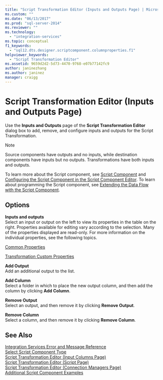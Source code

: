 ```yaml
---
title: "Script Transformation Editor (Inputs and Outputs Page) | Microsoft Docs"
ms.custom: ""
ms.date: "06/13/2017"
ms.prod: "sql-server-2014"
ms.reviewer: ""
ms.technology: 
  - "integration-services"
ms.topic: conceptual
f1_keywords: 
  - "sql12.dts.designer.scriptcomponent.columnproperties.f1"
helpviewer_keywords: 
  - "Script Transformation Editor"
ms.assetid: 9659d2d2-5d73-4470-9768-e07b77142fc9
author: janinezhang
ms.author: janinez
manager: craigg
---
```

# Script Transformation Editor (Inputs and Outputs Page)
  Use the **Inputs and Outputs** page of the **Script Transformation Editor** dialog box to add, remove, and configure inputs and outputs for the Script Transformation.  
  
> [!NOTE]  
>  Source components have outputs and no inputs, while destination components have inputs but no outputs. Transformations have both inputs and outputs.  
  
 To learn more about the Script component, see [Script Component](data-flow/transformations/script-component.md) and [Configuring the Script Component in the Script Component Editor](extending-packages-scripting/data-flow-script-component/configuring-the-script-component-in-the-script-component-editor.md). To learn about programming the Script component, see [Extending the Data Flow with the Script Component](extending-packages-scripting/data-flow-script-component/extending-the-data-flow-with-the-script-component.md).  
  
## Options  
 **Inputs and outputs**  
 Select an input or output on the left to view its properties in the table on the right. Properties available for editing vary according to the selection. Many of the properties displayed are read-only. For more information on the individual properties, see the following topics.  
  
 [Common Properties](../../2014/integration-services/common-properties.md)  
  
 [Transformation Custom Properties](data-flow/transformations/transformation-custom-properties.md)  
  
 **Add Output**  
 Add an additional output to the list.  
  
 **Add Column**  
 Select a folder in which to place the new output column, and then add the column by clicking **Add Column**.  
  
 **Remove Output**  
 Select an output, and then remove it by clicking **Remove Output**.  
  
 **Remove Column**  
 Select a column, and then remove it by clicking **Remove Column**.  
  
## See Also  
 [Integration Services Error and Message Reference](../../2014/integration-services/integration-services-error-and-message-reference.md)   
 [Select Script Component Type](../../2014/integration-services/select-script-component-type.md)   
 [Script Transformation Editor &#40;Input Columns Page&#41;](../../2014/integration-services/script-transformation-editor-input-columns-page.md)   
 [Script Transformation Editor &#40;Script Page&#41;](../../2014/integration-services/script-transformation-editor-script-page.md)   
 [Script Transformation Editor &#40;Connection Managers Page&#41;](../../2014/integration-services/script-transformation-editor-connection-managers-page.md)   
 [Additional Script Component Examples](extending-packages-scripting-data-flow-script-component-examples/additional-script-component-examples.md)  
  
  
